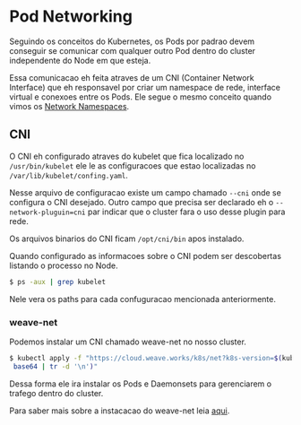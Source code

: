 # Pod Networking
Seguindo os conceitos do Kubernetes, os Pods por padrao devem conseguir se comunicar com qualquer outro Pod dentro do cluster independente do Node em que esteja.  
  
Essa comunicacao eh feita atraves de um CNI (Container Network Interface) que eh responsavel por criar um namespace de rede, interface virtual e conexoes entre os Pods. Ele segue o mesmo conceito quando vimos os [Network Namespaces](https://github.com/rafaelDev0ps/road-to-cka/blob/main/Networking/basics.md#network-namespaces).  
  
## CNI
O CNI eh configurado atraves do kubelet que fica localizado no `/usr/bin/kubelet` ele le as configuracoes que estao localizadas no `/var/lib/kubelet/confing.yaml`.  
  
Nesse arquivo de configuracao existe um campo chamado `--cni` onde se configura o CNI desejado. Outro campo que precisa ser declarado eh o `--network-pluguin=cni` par indicar que o cluster fara o uso desse plugin para rede.  

Os arquivos binarios do CNI ficam `/opt/cni/bin` apos instalado.  
  
Quando configurado as informacoes sobre o CNI podem ser descobertas listando o processo no Node.  
```sh
$ ps -aux | grep kubelet
```  
Nele vera os paths para cada confuguracao mencionada anteriormente.  
  
### weave-net  
Podemos instalar um CNI chamado weave-net no nosso cluster.  
```sh
$ kubectl apply -f "https://cloud.weave.works/k8s/net?k8s-version=$(kubectl version |
 base64 | tr -d '\n')"
```  
Dessa forma ele ira instalar os Pods e Daemonsets para gerenciarem o trafego dentro do cluster.  
  
Para saber mais sobre a instacacao do weave-net leia [aqui](https://www.weave.works/docs/net/latest/kubernetes/kube-addon/#-installation).  